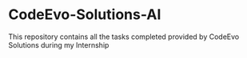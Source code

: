 # CodeEvo-Solutions-AI
This repository contains all the tasks completed provided by CodeEvo Solutions during my Internship

